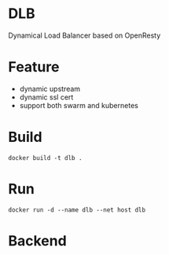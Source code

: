 # DLB

Dynamical Load Balancer based on OpenResty

# Feature

* dynamic upstream
* dynamic ssl cert
* support both swarm and kubernetes

# Build

    docker build -t dlb .

# Run

    docker run -d --name dlb --net host dlb

# Backend

